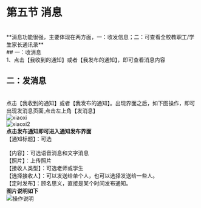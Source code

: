 # 第五节 消息
<br>
**消息功能很强，主要体现在两方面，一：收发信息；二：可查看全校教职工/学生家长通讯录**<br>
## 一：收消息
<br>1、点击【我收到的通知】或者【我发布的通知】，即可查看消息内容

## 二：发消息

<br>点击【我收到的通知】或者【我发布的通知】。出现界面之后，如下图操作，即可出现发消息页面,点击左上角【发消息】<br>
![xiaoxi](https://ae01.alicdn.com/kf/H369fdfce13d045adafb6c0a5f5c2d6c9T.png)
<br>
![xiaoxi2](https://ae01.alicdn.com/kf/H3d928512fdb04ef69ec1e0197da6b60dR.png)<br>
**点击发布通知即可进入通知发布界面**
<br>
【通知标题】：可选<br><br>
【内容】：可选语音消息和文字消息<br>
【照片】：上传照片<br>
【接收人类型】：可选老师或学生<br>
【选择接收人】：可以发送给单个人，也可以选择发送给一些人。<br>
【定时发布】：顾名思义，直接是某个时间发布通知。<br>
**图片说明如下**<br>
![操作说明](https://ae01.alicdn.com/kf/Hc19da622e5834173b2bed8651a4f7458W.png)<br>



